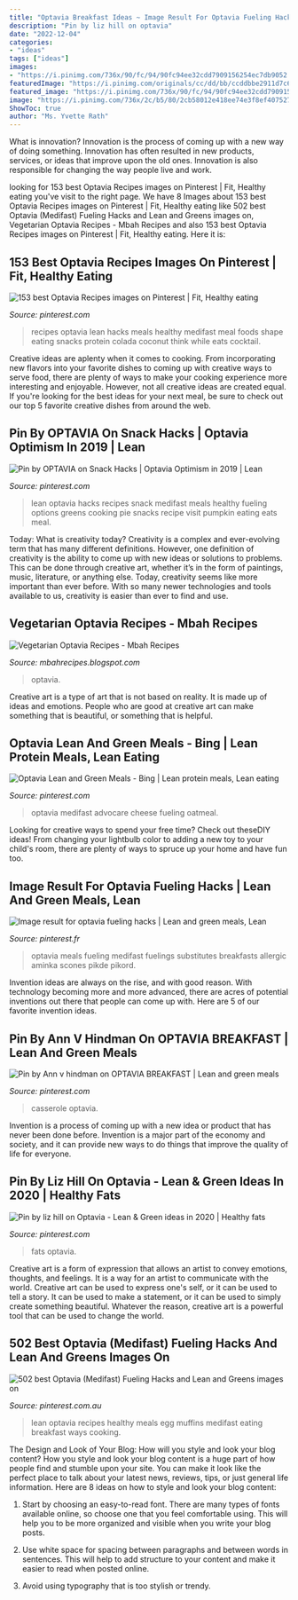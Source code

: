 ```yaml
---
title: "Optavia Breakfast Ideas ~ Image Result For Optavia Fueling Hacks"
description: "Pin by liz hill on optavia"
date: "2022-12-04"
categories:
- "ideas"
tags: ["ideas"]
images:
- "https://i.pinimg.com/736x/90/fc/94/90fc94ee32cdd7909156254ec7db9052.jpg"
featuredImage: "https://i.pinimg.com/originals/cc/dd/bb/ccddbbe2911d7c6469cbca287900a91a.png"
featured_image: "https://i.pinimg.com/736x/90/fc/94/90fc94ee32cdd7909156254ec7db9052.jpg"
image: "https://i.pinimg.com/736x/2c/b5/80/2cb58012e418ee74e3f8ef407527c790.jpg"
ShowToc: true
author: "Ms. Yvette Rath"
---
```



What is innovation?
Innovation is the process of coming up with a new way of doing something. Innovation has often resulted in new products, services, or ideas that improve upon the old ones. Innovation is also responsible for changing the way people live and work.

	

		
looking for 153 best Optavia Recipes images on Pinterest | Fit, Healthy eating you've visit to the right page. We have 8 Images about 153 best Optavia Recipes images on Pinterest | Fit, Healthy eating like 502 best Optavia (Medifast) Fueling Hacks and Lean and Greens images on, Vegetarian Optavia Recipes - Mbah Recipes and also 153 best Optavia Recipes images on Pinterest | Fit, Healthy eating. Here it is:
		
    
## 153 Best Optavia Recipes Images On Pinterest | Fit, Healthy Eating

<img loading=lazy src="https://i.pinimg.com/736x/9b/31/6a/9b316abccead6c571e38463dc657b477.jpg" onerror="this.onerror=null;this.src='https://tse4.mm.bing.net/th?id=OIP.OazCvScX2N43ssdO6AscjwHaNI&amp;pid=15.1';" alt="153 best Optavia Recipes images on Pinterest | Fit, Healthy eating">

_Source: pinterest.com_

>recipes optavia lean hacks meals healthy medifast meal foods shape eating snacks protein colada coconut think while eats cocktail. 

	

Creative ideas are aplenty when it comes to cooking. From incorporating new flavors into your favorite dishes to coming up with creative ways to serve food, there are plenty of ways to make your cooking experience more interesting and enjoyable. However, not all creative ideas are created equal. If you're looking for the best ideas for your next meal, be sure to check out our top 5 favorite creative dishes from around the web.

    
## Pin By OPTAVIA On Snack Hacks | Optavia Optimism In 2019 | Lean

<img loading=lazy src="https://i.pinimg.com/originals/ee/19/95/ee19959390b860f425390bf9704241d7.jpg" onerror="this.onerror=null;this.src='https://tse3.mm.bing.net/th?id=OIP.uehd9YrkQ-F1Axyc20pG9QHaNI&amp;pid=15.1';" alt="Pin by OPTAVIA on Snack Hacks | Optavia Optimism in 2019 | Lean">

_Source: pinterest.com_

>lean optavia hacks recipes snack medifast meals healthy fueling options greens cooking pie snacks recipe visit pumpkin eating eats meal. 

	

Today: What is creativity today?
Creativity is a complex and ever-evolving term that has many different definitions. However, one definition of creativity is the ability to come up with new ideas or solutions to problems. This can be done through creative art, whether it’s in the form of paintings, music, literature, or anything else. Today, creativity seems like more important than ever before. With so many newer technologies and tools available to us, creativity is easier than ever to find and use.

    
## Vegetarian Optavia Recipes - Mbah Recipes

<img loading=lazy src="https://i.pinimg.com/474x/4c/3e/92/4c3e92b786f1e92788a17c1b4f037969.jpg" onerror="this.onerror=null;this.src='https://tse1.mm.bing.net/th?id=OIP.FAFqB8WV91iqMYgski3YZAAAAA&amp;pid=15.1';" alt="Vegetarian Optavia Recipes - Mbah Recipes">

_Source: mbahrecipes.blogspot.com_

>optavia. 

	

Creative art is a type of art that is not based on reality. It is made up of ideas and emotions. People who are good at creative art can make something that is beautiful, or something that is helpful.

    
## Optavia Lean And Green Meals - Bing | Lean Protein Meals, Lean Eating

<img loading=lazy src="https://i.pinimg.com/originals/cc/dd/bb/ccddbbe2911d7c6469cbca287900a91a.png" onerror="this.onerror=null;this.src='https://tse2.mm.bing.net/th?id=OIP.9SGBmzIlSYghQuHP4prP3QHaK8&amp;pid=15.1';" alt="Optavia Lean and Green Meals - Bing | Lean protein meals, Lean eating">

_Source: pinterest.com_

>optavia medifast advocare cheese fueling oatmeal. 

	

Looking for creative ways to spend your free time? Check out theseDIY ideas! From changing your lightbulb color to adding a new toy to your child's room, there are plenty of ways to spruce up your home and have fun too.

    
## Image Result For Optavia Fueling Hacks | Lean And Green Meals, Lean

<img loading=lazy src="https://i.pinimg.com/736x/9f/6a/72/9f6a7261b6c389edc29151b92f6b53ec.jpg" onerror="this.onerror=null;this.src='https://tse1.mm.bing.net/th?id=OIP.46-lUOoC669iOdBOAlCsdAHaNL&amp;pid=15.1';" alt="Image result for optavia fueling hacks | Lean and green meals, Lean">

_Source: pinterest.fr_

>optavia meals fueling medifast fuelings substitutes breakfasts allergic aminka scones pikde pikord. 

	

Invention ideas are always on the rise, and with good reason. With technology becoming more and more advanced, there are acres of potential inventions out there that people can come up with. Here are 5 of our favorite invention ideas.

    
## Pin By Ann V Hindman On OPTAVIA BREAKFAST | Lean And Green Meals

<img loading=lazy src="https://i.pinimg.com/736x/2c/b5/80/2cb58012e418ee74e3f8ef407527c790.jpg" onerror="this.onerror=null;this.src='https://tse2.mm.bing.net/th?id=OIP.A7WtUghUHcRhALbHsa4wdQHaJ3&amp;pid=15.1';" alt="Pin by Ann v hindman on OPTAVIA BREAKFAST | Lean and green meals">

_Source: pinterest.com_

>casserole optavia. 

	

Invention is a process of coming up with a new idea or product that has never been done before. Invention is a major part of the economy and society, and it can provide new ways to do things that improve the quality of life for everyone.

    
## Pin By Liz Hill On Optavia - Lean &amp; Green Ideas In 2020 | Healthy Fats

<img loading=lazy src="https://i.pinimg.com/736x/90/fc/94/90fc94ee32cdd7909156254ec7db9052.jpg" onerror="this.onerror=null;this.src='https://tse2.mm.bing.net/th?id=OIP.IIVToOWEadigZNz3PUKpuwHaQC&amp;pid=15.1';" alt="Pin by liz hill on Optavia - Lean &amp; Green ideas in 2020 | Healthy fats">

_Source: pinterest.com_

>fats optavia. 

	

Creative art is a form of expression that allows an artist to convey emotions, thoughts, and feelings. It is a way for an artist to communicate with the world. Creative art can be used to express one's self, or it can be used to tell a story. It can be used to make a statement, or it can be used to simply create something beautiful. Whatever the reason, creative art is a powerful tool that can be used to change the world.

    
## 502 Best Optavia (Medifast) Fueling Hacks And Lean And Greens Images On

<img loading=lazy src="https://i.pinimg.com/736x/3c/06/7a/3c067abc59415e7f4efe206be6df77eb.jpg" onerror="this.onerror=null;this.src='https://tse4.mm.bing.net/th?id=OIP.iofjiyTTk85YSXIfqwDAJAHaNI&amp;pid=15.1';" alt="502 best Optavia (Medifast) Fueling Hacks and Lean and Greens images on">

_Source: pinterest.com.au_

>lean optavia recipes healthy meals egg muffins medifast eating breakfast ways cooking. 

	

The Design and Look of Your Blog: How will you style and look your blog content?
How you style and look your blog content is a huge part of how people find and stumble upon your site. You can make it look like the perfect place to talk about your latest news, reviews, tips, or just general life information. Here are 8 ideas on how to style and look your blog content:
1. Start by choosing an easy-to-read font. There are many types of fonts available online, so choose one that you feel comfortable using. This will help you to be more organized and visible when you write your blog posts.

2. Use white space for spacing between paragraphs and between words in sentences. This will help to add structure to your content and make it easier to read when posted online.

3. Avoid using typography that is too stylish or trendy.

